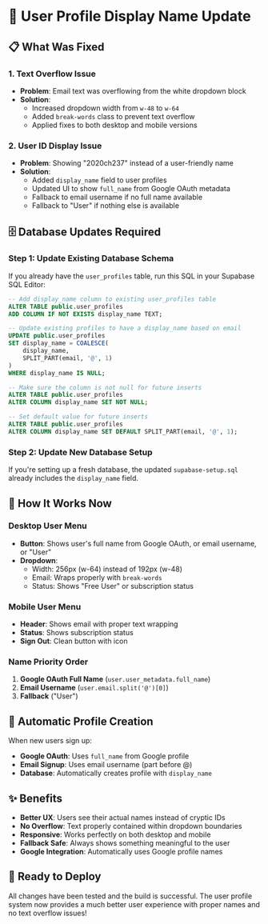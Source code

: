 # 🔧 **User Profile Display Name Update**

## 📋 **What Was Fixed**

### **1. Text Overflow Issue**
- **Problem**: Email text was overflowing from the white dropdown block
- **Solution**: 
  - Increased dropdown width from `w-48` to `w-64`
  - Added `break-words` class to prevent text overflow
  - Applied fixes to both desktop and mobile versions

### **2. User ID Display Issue**
- **Problem**: Showing "2020ch237" instead of a user-friendly name
- **Solution**: 
  - Added `display_name` field to user profiles
  - Updated UI to show `full_name` from Google OAuth metadata
  - Fallback to email username if no full name available
  - Fallback to "User" if nothing else is available

## 🗄️ **Database Updates Required**

### **Step 1: Update Existing Database Schema**

If you already have the `user_profiles` table, run this SQL in your Supabase SQL Editor:

```sql
-- Add display_name column to existing user_profiles table
ALTER TABLE public.user_profiles 
ADD COLUMN IF NOT EXISTS display_name TEXT;

-- Update existing profiles to have a display_name based on email
UPDATE public.user_profiles 
SET display_name = COALESCE(
    display_name, 
    SPLIT_PART(email, '@', 1)
)
WHERE display_name IS NULL;

-- Make sure the column is not null for future inserts
ALTER TABLE public.user_profiles 
ALTER COLUMN display_name SET NOT NULL;

-- Set default value for future inserts
ALTER TABLE public.user_profiles 
ALTER COLUMN display_name SET DEFAULT SPLIT_PART(email, '@', 1);
```

### **Step 2: Update New Database Setup**

If you're setting up a fresh database, the updated `supabase-setup.sql` already includes the `display_name` field.

## 🎯 **How It Works Now**

### **Desktop User Menu**
- **Button**: Shows user's full name from Google OAuth, or email username, or "User"
- **Dropdown**: 
  - Width: 256px (w-64) instead of 192px (w-48)
  - Email: Wraps properly with `break-words`
  - Status: Shows "Free User" or subscription status

### **Mobile User Menu**
- **Header**: Shows email with proper text wrapping
- **Status**: Shows subscription status
- **Sign Out**: Clean button with icon

### **Name Priority Order**
1. **Google OAuth Full Name** (`user.user_metadata.full_name`)
2. **Email Username** (`user.email.split('@')[0]`)
3. **Fallback** ("User")

## 🔄 **Automatic Profile Creation**

When new users sign up:
- **Google OAuth**: Uses `full_name` from Google profile
- **Email Signup**: Uses email username (part before @)
- **Database**: Automatically creates profile with `display_name`

## ✨ **Benefits**

- **Better UX**: Users see their actual names instead of cryptic IDs
- **No Overflow**: Text properly contained within dropdown boundaries
- **Responsive**: Works perfectly on both desktop and mobile
- **Fallback Safe**: Always shows something meaningful to the user
- **Google Integration**: Automatically uses Google profile names

## 🚀 **Ready to Deploy**

All changes have been tested and the build is successful. The user profile system now provides a much better user experience with proper names and no text overflow issues!
